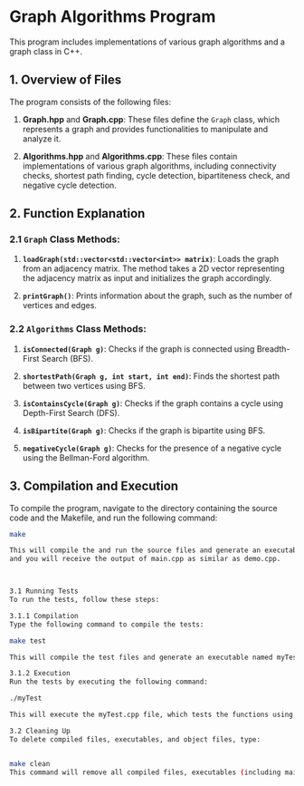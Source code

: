 # Graph Algorithms Program

This program includes implementations of various graph algorithms and a graph class in C++.

## 1. Overview of Files

The program consists of the following files:

1. **Graph.hpp** and **Graph.cpp**: These files define the `Graph` class, which represents a graph and provides functionalities to manipulate and analyze it.

2. **Algorithms.hpp** and **Algorithms.cpp**: These files contain implementations of various graph algorithms, including connectivity checks, shortest path finding, cycle detection, bipartiteness check, and negative cycle detection.

## 2. Function Explanation

### 2.1 `Graph` Class Methods:

1. **`loadGraph(std::vector<std::vector<int>> matrix)`**: Loads the graph from an adjacency matrix. The method takes a 2D vector representing the adjacency matrix as input and initializes the graph accordingly.

2. **`printGraph()`**: Prints information about the graph, such as the number of vertices and edges.

### 2.2 `Algorithms` Class Methods:

1. **`isConnected(Graph g)`**: Checks if the graph is connected using Breadth-First Search (BFS).

2. **`shortestPath(Graph g, int start, int end)`**: Finds the shortest path between two vertices using BFS.

3. **`isContainsCycle(Graph g)`**: Checks if the graph contains a cycle using Depth-First Search (DFS).

4. **`isBipartite(Graph g)`**: Checks if the graph is bipartite using BFS.

5. **`negativeCycle(Graph g)`**: Checks for the presence of a negative cycle using the Bellman-Ford algorithm.

## 3. Compilation and Execution


To compile the program, navigate to the directory containing the source code and the Makefile, and run the following command:

```bash
make

This will compile the and run the source files and generate an executable named main.
and you will receive the output of main.cpp as similar as demo.cpp.



3.1 Running Tests
To run the tests, follow these steps:

3.1.1 Compilation
Type the following command to compile the tests:

make test

This will compile the test files and generate an executable named myTest.

3.1.2 Execution
Run the tests by executing the following command:

./myTest

This will execute the myTest.cpp file, which tests the functions using DocTest.

3.2 Cleaning Up
To delete compiled files, executables, and object files, type:


make clean
This command will remove all compiled files, executables (including main and myTest), and object files from the directory.
